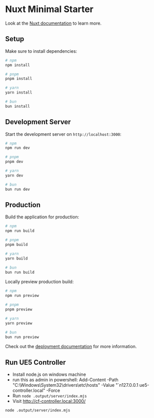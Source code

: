 # Nuxt Minimal Starter

Look at the [Nuxt documentation](https://nuxt.com/docs/getting-started/introduction) to learn more.

## Setup

Make sure to install dependencies:

```bash
# npm
npm install

# pnpm
pnpm install

# yarn
yarn install

# bun
bun install
```

## Development Server

Start the development server on `http://localhost:3000`:

```bash
# npm
npm run dev

# pnpm
pnpm dev

# yarn
yarn dev

# bun
bun run dev
```

## Production

Build the application for production:

```bash
# npm
npm run build

# pnpm
pnpm build

# yarn
yarn build

# bun
bun run build
```

Locally preview production build:

```bash
# npm
npm run preview

# pnpm
pnpm preview

# yarn
yarn preview

# bun
bun run preview
```

Check out the [deployment documentation](https://nuxt.com/docs/getting-started/deployment) for more information.

## Run UE5 Controller

- Install node.js on windows machine
- run this as admin in powershell: Add-Content -Path "C:\Windows\System32\drivers\etc\hosts" -Value "`n127.0.0.1    ue5-controller.local" -Force
- Run `node .output/server/index.mjs`
- Visit http://cf-controller.local:3000/

```bash
node .output/server/index.mjs
```